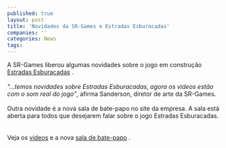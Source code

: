 ```yaml
---
published: true
layout: post
title: 'Novidades da SR-Games e Estradas Esburacadas'
companies: ''
categories: News
tags: 
---
```

A SR-Games liberou algumas novidades sobre o jogo em constru&ccedil;&atilde;o <a href="{{ site.baseurl }}/index.php?p=c&amp;id=334">Estradas Esburacadas</a>
.<br /><br /><span style="font-style: italic;">&quot;...temos novidades sobre Estradas Esburacadas, agora os videos est&atilde;o com o som real do jogo&quot;</span>, afirma Sanderson, diretor de arte da SR-Games.<br /><br />Outra novidade &eacute; a nova sala de bate-papo no site da empresa. A sala est&aacute; aberta para todos que desejarem falar sobre o jogo Estradas Esburacadas.<br /><br /><br />Veja os <a href="http://www.srgames.net/Pagina_Videos.htm" target="_blank">videos</a>
 e a nova <a href="http://www.srgames.net/Pagina_Chat.htm" target="_blank">sala de bate-papo</a>
.
